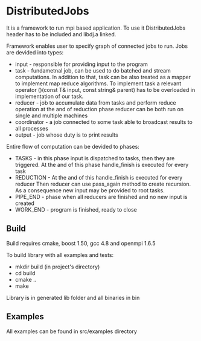 DistributedJobs 
===============
It is a framework to run mpi based application.
To use it DistributedJobs header has to be included and libdj.a linked.

Framework enables user to specify graph of connected jobs to run.
Jobs are devided into types:
- input - responsible for providing input to the program
- task - fundametnal job, can be used to do batched and stream computations.
        In addition to that, task can be also treated as a mapper to implement map reduce algorithms.
        To implement task a relevant operator ()(const T& input, const string& parent) 
        has to be overloaded in implementation of our task.
- reducer - job to accumulate data from tasks and perform reduce operation at the and of reduction phase
          reducer can be both run on single and multiple machines
- coordinator - a job connected to some task able to broadcast results to all processes
- output - job whose duty is to print results

Entire flow of computation can be devided to phases:
- TASKS - in this phase input is dispatched to tasks, then they are triggered.
        At the and of this phase handle_finish is executed for every task
- REDUCTION - At the and of this handle_finish is executed for every reducer
            Then reducer can use pass_again method to create recursion. As a consequence
            new input may be provided to root tasks.
- PIPE_END - phase when all reducers are finished and no new input is created 
- WORK_END - program is finished, ready to close


Build
-----

Build requires cmake, boost 1.50, gcc 4.8 and openmpi 1.6.5

To build library with all examples and tests:
- mkdir build (in project's directory)
- cd build
- cmake ..
- make

Library is in generated lib folder and all binaries in bin

Examples
--------
All examples can be found in src/examples directory
